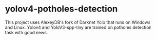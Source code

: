 # yolov4-potholes-detection
This project uses AlexeyDB's fork of Darknet Yolo that runs on Windows and Linux. Yolov4 and YoloV3-spp-tiny are trained on potholes detection task with good news.
